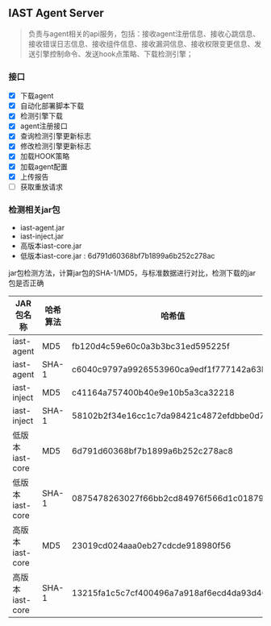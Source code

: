 ## IAST Agent Server
> 负责与agent相关的api服务，包括：接收agent注册信息、接收心跳信息、接收错误日志信息、接收组件信息、接收漏洞信息、接收权限变更信息、发送引擎控制命令、发送hook点策略、下载检测引擎；

### 接口
- [x] 下载agent
- [x] 自动化部署脚本下载
- [x] 检测引擎下载
- [x] agent注册接口
- [x] 查询检测引擎更新标志
- [x] 修改检测引擎更新标志
- [x] 加载HOOK策略
- [x] 加载agent配置
- [x] 上传报告
- [ ] 获取重放请求

### 检测相关jar包
- iast-agent.jar
- iast-inject.jar
- 高版本iast-core.jar
- 低版本iast-core.jar : 6d791d60368bf7b1899a6b252c278ac

jar包检测方法，计算jar包的SHA-1/MD5，与标准数据进行对比，检测下载的jar包是否正确

| JAR包名称 | 哈希算法 | 哈希值 |
| --- | ---- | --- |
| iast-agent | MD5 | fb120d4c59e60c0a3b3bc31ed595225f |
| iast-agent | SHA-1 | c6040c9797a9926553960ca9edf1f777142a63ba |
| iast-inject | MD5 | c41164a757400b40e9e10b5a3ca32218 |
| iast-inject | SHA-1 | 58102b2f34e16cc1c7da98421c4872efdbbe0d70 |
| 低版本iast-core | MD5 | 6d791d60368bf7b1899a6b252c278ac8 |
| 低版本iast-core | SHA-1 | 0875478263027f66bb2cd84976f566d1c01879e3 |
| 高版本iast-core | MD5 | 23019cd024aaa0eb27cdcde918980f56 |
| 高版本iast-core | SHA-1 | 13215fa1c5c7cf400496a7a918af6ecd4da93d40 |

